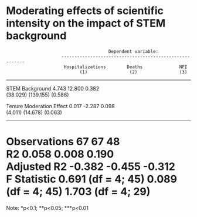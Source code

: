 
Moderating effects of scientific intensity on the impact of STEM background
=================================================================================
                                           Dependent variable:                   
                         --------------------------------------------------------
                          Hospitalizations        Deaths              NFI        
                                (1)                (2)                (3)        
---------------------------------------------------------------------------------
STEM Background                4.743              12.800             0.382       
                              (38.029)          (139.155)           (0.586)      
                                                                                 
Tenure Moderation Effect       0.017              -2.287             0.098       
                              (4.011)            (14.678)           (0.063)      
                                                                                 
---------------------------------------------------------------------------------
Observations                     67                 67                 48        
R2                             0.058              0.008              0.190       
Adjusted R2                    -0.382             -0.455             -0.312      
F Statistic              0.691 (df = 4; 45) 0.089 (df = 4; 45) 1.703 (df = 4; 29)
=================================================================================
Note:                                                 *p<0.1; **p<0.05; ***p<0.01
